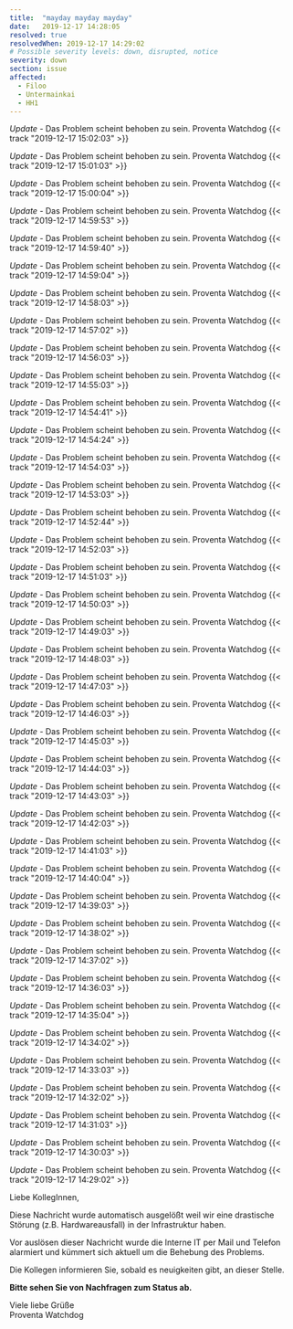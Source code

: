 ```yaml
---
title:  "mayday mayday mayday"
date:   2019-12-17 14:28:05
resolved: true
resolvedWhen: 2019-12-17 14:29:02
# Possible severity levels: down, disrupted, notice
severity: down
section: issue
affected:
  - Filoo
  - Untermainkai
  - HH1
---
```

<!-- update -->
*Update* - Das Problem scheint behoben zu sein. Proventa Watchdog {{< track "2019-12-17 15:02:03" >}}

*Update* - Das Problem scheint behoben zu sein. Proventa Watchdog {{< track "2019-12-17 15:01:03" >}}

*Update* - Das Problem scheint behoben zu sein. Proventa Watchdog {{< track "2019-12-17 15:00:04" >}}

*Update* - Das Problem scheint behoben zu sein. Proventa Watchdog {{< track "2019-12-17 14:59:53" >}}

*Update* - Das Problem scheint behoben zu sein. Proventa Watchdog {{< track "2019-12-17 14:59:40" >}}

*Update* - Das Problem scheint behoben zu sein. Proventa Watchdog {{< track "2019-12-17 14:59:04" >}}

*Update* - Das Problem scheint behoben zu sein. Proventa Watchdog {{< track "2019-12-17 14:58:03" >}}

*Update* - Das Problem scheint behoben zu sein. Proventa Watchdog {{< track "2019-12-17 14:57:02" >}}

*Update* - Das Problem scheint behoben zu sein. Proventa Watchdog {{< track "2019-12-17 14:56:03" >}}

*Update* - Das Problem scheint behoben zu sein. Proventa Watchdog {{< track "2019-12-17 14:55:03" >}}

*Update* - Das Problem scheint behoben zu sein. Proventa Watchdog {{< track "2019-12-17 14:54:41" >}}

*Update* - Das Problem scheint behoben zu sein. Proventa Watchdog {{< track "2019-12-17 14:54:24" >}}

*Update* - Das Problem scheint behoben zu sein. Proventa Watchdog {{< track "2019-12-17 14:54:03" >}}

*Update* - Das Problem scheint behoben zu sein. Proventa Watchdog {{< track "2019-12-17 14:53:03" >}}

*Update* - Das Problem scheint behoben zu sein. Proventa Watchdog {{< track "2019-12-17 14:52:44" >}}

*Update* - Das Problem scheint behoben zu sein. Proventa Watchdog {{< track "2019-12-17 14:52:03" >}}

*Update* - Das Problem scheint behoben zu sein. Proventa Watchdog {{< track "2019-12-17 14:51:03" >}}

*Update* - Das Problem scheint behoben zu sein. Proventa Watchdog {{< track "2019-12-17 14:50:03" >}}

*Update* - Das Problem scheint behoben zu sein. Proventa Watchdog {{< track "2019-12-17 14:49:03" >}}

*Update* - Das Problem scheint behoben zu sein. Proventa Watchdog {{< track "2019-12-17 14:48:03" >}}

*Update* - Das Problem scheint behoben zu sein. Proventa Watchdog {{< track "2019-12-17 14:47:03" >}}

*Update* - Das Problem scheint behoben zu sein. Proventa Watchdog {{< track "2019-12-17 14:46:03" >}}

*Update* - Das Problem scheint behoben zu sein. Proventa Watchdog {{< track "2019-12-17 14:45:03" >}}

*Update* - Das Problem scheint behoben zu sein. Proventa Watchdog {{< track "2019-12-17 14:44:03" >}}

*Update* - Das Problem scheint behoben zu sein. Proventa Watchdog {{< track "2019-12-17 14:43:03" >}}

*Update* - Das Problem scheint behoben zu sein. Proventa Watchdog {{< track "2019-12-17 14:42:03" >}}

*Update* - Das Problem scheint behoben zu sein. Proventa Watchdog {{< track "2019-12-17 14:41:03" >}}

*Update* - Das Problem scheint behoben zu sein. Proventa Watchdog {{< track "2019-12-17 14:40:04" >}}

*Update* - Das Problem scheint behoben zu sein. Proventa Watchdog {{< track "2019-12-17 14:39:03" >}}

*Update* - Das Problem scheint behoben zu sein. Proventa Watchdog {{< track "2019-12-17 14:38:02" >}}

*Update* - Das Problem scheint behoben zu sein. Proventa Watchdog {{< track "2019-12-17 14:37:02" >}}

*Update* - Das Problem scheint behoben zu sein. Proventa Watchdog {{< track "2019-12-17 14:36:03" >}}

*Update* - Das Problem scheint behoben zu sein. Proventa Watchdog {{< track "2019-12-17 14:35:04" >}}

*Update* - Das Problem scheint behoben zu sein. Proventa Watchdog {{< track "2019-12-17 14:34:02" >}}

*Update* - Das Problem scheint behoben zu sein. Proventa Watchdog {{< track "2019-12-17 14:33:03" >}}

*Update* - Das Problem scheint behoben zu sein. Proventa Watchdog {{< track "2019-12-17 14:32:02" >}}

*Update* - Das Problem scheint behoben zu sein. Proventa Watchdog {{< track "2019-12-17 14:31:03" >}}

*Update* - Das Problem scheint behoben zu sein. Proventa Watchdog {{< track "2019-12-17 14:30:03" >}}

*Update* - Das Problem scheint behoben zu sein. Proventa Watchdog {{< track "2019-12-17 14:29:02" >}}

Liebe KollegInnen,

Diese Nachricht wurde automatisch ausgelößt weil wir eine drastische Störung (z.B. Hardwareausfall) in der Infrastruktur haben.

Vor auslösen dieser Nachricht wurde die Interne IT per Mail und Telefon alarmiert und kümmert sich aktuell um die Behebung des Problems.

Die Kollegen informieren Sie, sobald es neuigkeiten gibt, an dieser Stelle.

**Bitte sehen Sie von Nachfragen zum Status ab.**

Viele liebe Grüße  
Proventa Watchdog
